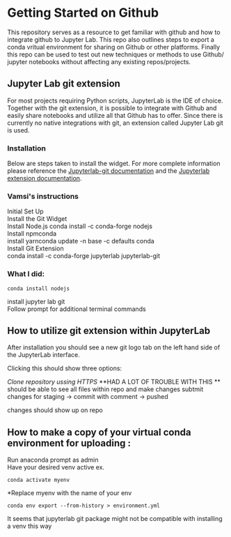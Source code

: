 # Getting Started on Github 
This repository serves as a resource to get familiar with github and how to integrate github to Jupyter Lab.
This repo also outlines steps to export a conda vritual environment for sharing on Github or other platforms.
Finally this repo can be used to test out new techniques or methods to use Github/ jupyter notebooks without affecting any existing repos/projects.


## Jupyter Lab git extension
For most projects requiring Python scripts, JupyterLab is the IDE of choice. Together with the git extension, it is possible to integrate with Github and easily share notebooks and utilize all that Github has to offer. Since there is currently no native integrations with git, an extension called Jupyter Lab git is used. 

### Installation
Below are steps taken to install the widget. For more complete information please reference the [Jupyterlab-git documentation](https://github.com/jupyterlab/jupyterlab-git) and the [Jupyterlab extension documentation](https://jupyterlab.readthedocs.io/en/stable/user/extensions.html).

### Vamsi's instructions
Initial Set Up  
Install the Git Widget  
Install Node.js conda install -c conda-forge nodejs  
Install npmconda  
install yarnconda update -n base -c defaults conda  
Install Git Extension  
conda install -c conda-forge jupyterlab jupyterlab-git


### What I did:
```
conda install nodejs
```
install jupyter lab git  
Follow prompt for additional terminal commands

## How to utilize git extension within JupyterLab
After installation you should see a new git logo tab on the left hand side of the JupyterLab interface. 

Clicking this should show three options:  

*Clone repository ussing HTTPS*
**HAD A LOT OF TROUBLE WITH THIS **
should be able to see all files within repo and make changes
subtmit changes for staging -> commit with comment -> pushed

changes should show up on repo 


## How to make a copy of your virtual conda environment for uploading :
Run anaconda prompt as admin  
Have your desired venv active ex.
```
conda activate myenv
```
*Replace myenv with the name of your env
```
conda env export --from-history > environment.yml
```
It seems that jupyterlab git package might not be compatible with installing a venv this way





